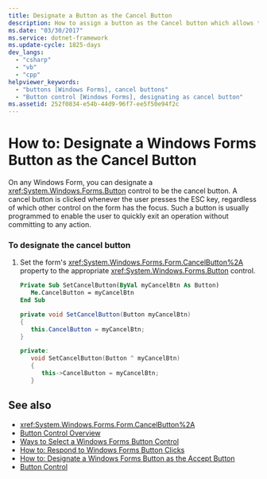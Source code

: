 ```yaml
---
title: Designate a Button as the Cancel Button
description: How to assign a button as the Cancel button which allows the user to quickly exit an operation rather than commit to any action.
ms.date: "03/30/2017"
ms.service: dotnet-framework
ms.update-cycle: 1825-days
dev_langs:
  - "csharp"
  - "vb"
  - "cpp"
helpviewer_keywords:
  - "buttons [Windows Forms], cancel buttons"
  - "Button control [Windows Forms], designating as cancel button"
ms.assetid: 252f0834-e54b-44d9-96f7-ee5f50e94f2c
---
```

# How to: Designate a Windows Forms Button as the Cancel Button

On any Windows Form, you can designate a <xref:System.Windows.Forms.Button> control to be the cancel button. A cancel button is clicked whenever the user presses the ESC key, regardless of which other control on the form has the focus. Such a button is usually programmed to enable the user to quickly exit an operation without committing to any action.

### To designate the cancel button

1. Set the form's <xref:System.Windows.Forms.Form.CancelButton%2A> property to the appropriate <xref:System.Windows.Forms.Button> control.

    ```vb
    Private Sub SetCancelButton(ByVal myCancelBtn As Button)
       Me.CancelButton = myCancelBtn
    End Sub
    ```

    ```csharp
    private void SetCancelButton(Button myCancelBtn)
    {
       this.CancelButton = myCancelBtn;
    }
    ```

    ```cpp
    private:
       void SetCancelButton(Button ^ myCancelBtn)
       {
          this->CancelButton = myCancelBtn;
       }
    ```

## See also

- <xref:System.Windows.Forms.Form.CancelButton%2A>
- [Button Control Overview](button-control-overview-windows-forms.md)
- [Ways to Select a Windows Forms Button Control](ways-to-select-a-windows-forms-button-control.md)
- [How to: Respond to Windows Forms Button Clicks](how-to-respond-to-windows-forms-button-clicks.md)
- [How to: Designate a Windows Forms Button as the Accept Button](how-to-designate-a-windows-forms-button-as-the-accept-button.md)
- [Button Control](button-control-windows-forms.md)
